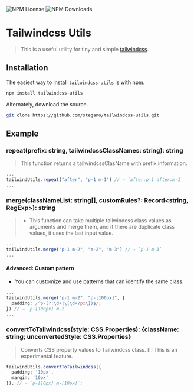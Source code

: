 ![NPM License](https://img.shields.io/npm/l/tailwindcss-utils)
![NPM Downloads](https://img.shields.io/npm/dw/tailwindcss-utils)

# Tailwindcss Utils
> This is a useful utility for tiny and simple [tailwindcss](https://tailwindcss.com/).

## Installation

The easiest way to install `tailwindcss-utils` is with [npm](https://www.npmjs.com/package/tailwindcss-utils).

```bash
npm install tailwindcss-utils
```

Alternately, download the source.

```bash
git clone https://github.com/stegano/tailwindcss-utils.git
```

## Example
### repeat(prefix: string, tailwindcssClassNames: string): string
> This function returns a tailwindcssClasName with prefix information.
```ts
...
tailwindUtils.repeat("after", "p-1 m-1") // ⇒ `after:p-1 after:m-1`
...
```

### merge(classNameList: string[], customRules?: Record<string, RegExp>): string
> * This function can take multiple tailwindcss class values as arguments and merge them, and if there are duplicate class values, it uses the last input value.
```ts
...
tailwindUtils.merge("p-1 m-2", "m-2", "m-3") // ⇒ `p-1 m-3`
...
```
#### Advanced: Custom pattern
* You can customize and use patterns that can identify the same class.
```ts
...
tailwindUtils.merge("p-1 m-2", "p-[100px]", {
  padding: /^p-(?:\d+|\[\d+?px\])$/,
}) // ⇒ `p-[100px] m-2`
...
```

### convertToTailwindcss(style: CSS.Properties): {className: string; unconvertedStyle: CSS.Properties}
> Converts CSS property values to Tailwindcss class.
> [!] This is an experimental feature.
```ts
tailwindUtils.convertToTailwindcss({
  padding: '10px',
  margin: '10px'
}); // ⇒ `p-[10px] m-[10px]`;
```
